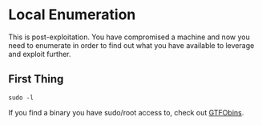 # Local Enumeration

This is post-exploitation. You have compromised a machine and now you need to enumerate in order to find out what you have available to leverage and exploit further.

## First Thing

```
sudo -l
```

If you find a binary you have sudo/root access to, check out [GTFObins](https://gtfobins.github.io/).
